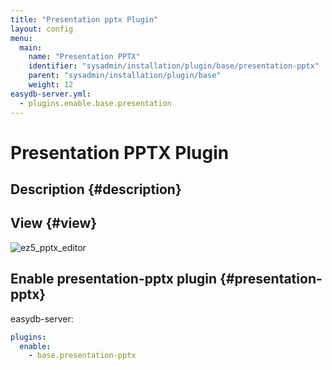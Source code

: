 ```yaml
---
title: "Presentation pptx Plugin"
layout: config
menu:
  main:
    name: "Presentation PPTX"
    identifier: "sysadmin/installation/plugin/base/presentation-pptx"
    parent: "sysadmin/installation/plugin/base"
    weight: 12
easydb-server.yml:
  - plugins.enable.base.presentation
---
```

# Presentation PPTX Plugin

## Description {#description}

## View {#view}

![ez5_pptx_editor](../../../../../../../Users/andre/Desktop/ez5_pptx_editor.png)

## Enable presentation-pptx plugin {#presentation-pptx}

easydb-server: 
```yaml
plugins:
  enable:
    - base.presentation-pptx
```